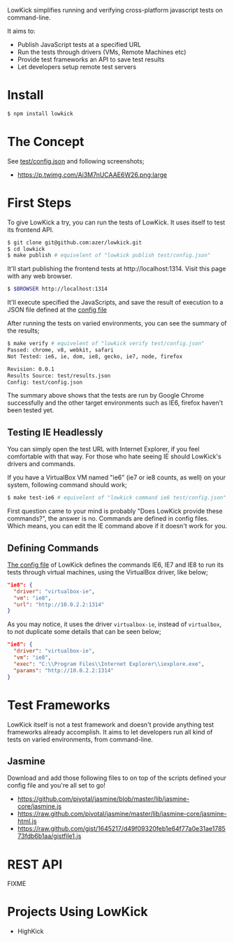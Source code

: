 LowKick simplifies running and verifying cross-platform javascript tests on command-line. 

It aims to:

  * Publish JavaScript tests at a specified URL
  * Run the tests through drivers (VMs, Remote Machines etc)
  * Provide test frameworks an API to save test results
  * Let developers setup remote test servers

Install
=======
```bash
$ npm install lowkick
```

The Concept
===========
See [test/config.json](https://github.com/azer/lowkick/blob/master/test/config.json) and following screenshots;

  * https://p.twimg.com/Ai3M7nUCAAE6W26.png:large

First Steps
===========

To give LowKick a try, you can run the tests of LowKick. It uses itself to test its frontend API.

```bash
$ git clone git@github.com:azer/lowkick.git
$ cd lowkick
$ make publish # equivelent of "lowkick publish test/config.json"
```

It'll start publishing the frontend tests at http://localhost:1314. Visit this page with any web browser.

```bash
$ $BROWSER http://localhost:1314
```

It'll execute specified the JavaScripts, and save the result of execution to a JSON file defined at
the [config file](https://github.com/azer/lowkick/blob/master/test/config.json)

After running the tests on varied environments, you can see the summary of the results;

```bash
$ make verify # equivelent of "lowkick verify test/config.json"
Passed: chrome, v8, webkit, safari
Not Tested: ie6, ie, dom, ie8, gecko, ie7, node, firefox

Revision: 0.0.1
Results Source: test/results.json
Config: test/config.json
```

The summary above shows that the tests are run by Google Chrome successfully
and the other target environments such as IE6, firefox haven't been tested yet.

## Testing IE Headlessly

You can simply open the test URL with Internet Explorer, if you feel
comfortable with that way. For those who hate seeing IE should LowKick's drivers and commands.

If you have a VirtualBox VM named "ie6" (ie7 or ie8 counts, as well) on your system, following command should work;

```bash
$ make test-ie6 # equivelent of "lowkick command ie6 test/config.json"
```

First question came to your mind is probably "Does LowKick provide these commands?", the answer is no. 
Commands are defined in config files. Which means, you can edit the IE command above if it doesn't work for you. 

## Defining Commands

[The config file](https://github.com/azer/lowkick/blob/master/test/config.json)
of LowKick defines the commands IE6, IE7 and IE8 to run its tests
through virtual machines, using the VirtualBox driver, like below;

```json
"ie8": {
  "driver": "virtualbox-ie",
  "vm": "ie8",
  "url": "http://10.0.2.2:1314"
}
```

As you may notice, it uses the driver `virtualbox-ie`, instead of `virtualbox`, to not duplicate some
details that can be seen below;

```json
"ie8": {
  "driver": "virtualbox-ie",
  "vm": "ie8",
  "exec": "C:\\Program Files\\Internet Explorer\\iexplore.exe",
  "params": "http://10.0.2.2:1314"
}
```

# Test Frameworks
LowKick itself is not a test framework and doesn't provide anything test frameworks already accomplish. 
It aims to let developers run all kind of tests on varied environments, from command-line. 

## Jasmine
Download and add those following files to on top of the scripts defined your config file and you're all set to go!

  * https://github.com/pivotal/jasmine/blob/master/lib/jasmine-core/jasmine.js
  * https://raw.github.com/pivotal/jasmine/master/lib/jasmine-core/jasmine-html.js
  * https://raw.github.com/gist/1645217/d49f09320feb1e64f77a0e31ae178573fdb6b1aa/gistfile1.js


# REST API
FIXME

# Projects Using LowKick

  * HighKick
